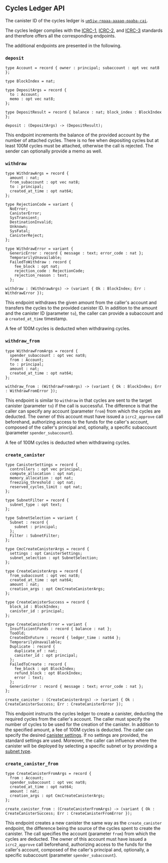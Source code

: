 ## Cycles Ledger API

The canister ID of the cycles ledger is [`um5iw-rqaaa-aaaaq-qaaba-cai`](https://dashboard.internetcomputer.org/canister/um5iw-rqaaa-aaaaq-qaaba-cai).

The cycles ledger complies with the [ICRC-1](https://github.com/dfinity/ICRC-1/blob/main/standards/ICRC-1/README.md),
[ICRC-2](https://github.com/dfinity/ICRC-1/blob/main/standards/ICRC-2/README.md), and [ICRC-3](https://github.com/dfinity/ICRC-1/blob/main/standards/ICRC-3/README.md) standards and therefore offers all the corresponding endpoints.

The additional endpoints are presented in the following.

### `deposit`
```
type Account = record { owner : principal; subaccount : opt vec nat8 };

type BlockIndex = nat;

type DepositArgs = record {
  to : Account;
  memo : opt vec nat8;
};

type DepositResult = record { balance : nat; block_index : BlockIndex };

deposit : (DepositArgs) -> (DepositResult);
```

This endpoint increments the balance of the provided account by the number of attached cycles. There is no fee when depositing cycles but at least 100M cycles must be attached, otherwise the call is rejected. 
The sender can optionally provide a memo as well.

### `withdraw`
```
type WithdrawArgs = record {
  amount : nat;
  from_subaccount : opt vec nat8;
  to : principal;
  created_at_time : opt nat64;
};

type RejectionCode = variant {
  NoError;
  CanisterError;
  SysTransient;
  DestinationInvalid;
  Unknown;
  SysFatal;
  CanisterReject;
};

type WithdrawError = variant {
  GenericError : record { message : text; error_code : nat };
  TemporarilyUnavailable;
  FailedToWithdraw : record {
    fee_block : opt nat;
    rejection_code : RejectionCode;
    rejection_reason : text;
  };

withdraw : (WithdrawArgs) -> (variant { Ok : BlockIndex; Err : WithdrawError });
```

This endpoint withdraws the given amount from the caller's account and transfers the cycles to the provided canister ID.
In addition to the amount and the canister ID (parameter `to`), the caller can provide a subaccount and a `created_at_time` timestamp.

A fee of 100M cycles is deducted when withdrawing cycles. 

### `withdraw_from`
```
type WithdrawFromArgs = record {
  spender_subaccount : opt vec nat8;
  from : Account;
  to : principal;
  amount : nat;
  created_at_time : opt nat64;
};

withdraw_from : (WithdrawFromArgs) -> (variant { Ok : BlockIndex; Err : WithdrawFromError });
```
This endpoint is similar to `withdraw` in that cycles are sent to the target canister (parameter `to`) if the call is successful. The difference is that the caller can specify any account (parameter `from`) from which the cycles are deducted.
The owner of this account must have issued a `icrc2_approve` call beforehand, authorizing access to the funds for the caller's account, composed of the caller's principal and, optionally, a specific subaccount (parameter `spender_subaccount`).

A fee of 100M cycles is deducted when withdrawing cycles. 

### `create_canister`
```
type CanisterSettings = record {
  controllers : opt vec principal;
  compute_allocation : opt nat;
  memory_allocation : opt nat;
  freezing_threshold : opt nat;
  reserved_cycles_limit : opt nat;
};

type SubnetFilter = record {
  subnet_type : opt text;
};

type SubnetSelection = variant {
  Subnet : record {
    subnet : principal;
  };
  Filter : SubnetFilter;
};

type CmcCreateCanisterArgs = record {
  settings : opt CanisterSettings;
  subnet_selection : opt SubnetSelection;
};

type CreateCanisterArgs = record {
  from_subaccount : opt vec nat8;
  created_at_time : opt nat64;
  amount : nat;
  creation_args : opt CmcCreateCanisterArgs;
};

type CreateCanisterSuccess = record {
  block_id : BlockIndex;
  canister_id : principal;
};

type CreateCanisterError = variant {
  InsufficientFunds : record { balance : nat };
  TooOld;
  CreatedInFuture : record { ledger_time : nat64 };
  TemporarilyUnavailable;
  Duplicate : record {
    duplicate_of : nat;
    canister_id : opt principal;
  };
  FailedToCreate : record {
    fee_block : opt BlockIndex;
    refund_block : opt BlockIndex;
    error : text;
  };
  GenericError : record { message : text; error_code : nat };
};

create_canister : (CreateCanisterArgs) -> (variant { Ok : CreateCanisterSuccess; Err : CreateCanisterError });
```

This endpoint instructs the cycles ledger to create a canister, deducting the required cycles from the caller's account.
The caller must specify the number of cycles to be used for the creation of the canister. In addition to the specified amount, a fee of 100M cycles is deducted.
The caller can specify the desired [canister settings](https://internetcomputer.org/docs/current/developer-docs/smart-contracts/maintain/settings). If no settings are provided, the standard settings are used.
Moreover, the caller can influence where the canister will be deployed by selecting a specific subnet or by providing a [subnet type](https://internetcomputer.org/docs/current/references/subnets/subnet-types/).

### `create_canister_from`
```
type CreateCanisterFromArgs = record {
  from : Account;
  spender_subaccount : opt vec nat8;
  created_at_time : opt nat64;
  amount : nat;
  creation_args : opt CmcCreateCanisterArgs;
};

create_canister_from : (CreateCanisterFromArgs) -> (variant { Ok : CreateCanisterSuccess; Err : CreateCanisterFromError });
```

This endpoint creates a new canister the same way as the `create_canister` endpoint, the difference being the source of the cycles spent to create the canister.
The call specifies the account (parameter `from`) from which the cycles are deducted.
The owner of this account must have issued a `icrc2_approve` call beforehand, authorizing access to the funds for the caller's account, composed of the caller's principal and, optionally, a specific subaccount (parameter `spender_subaccount`).

